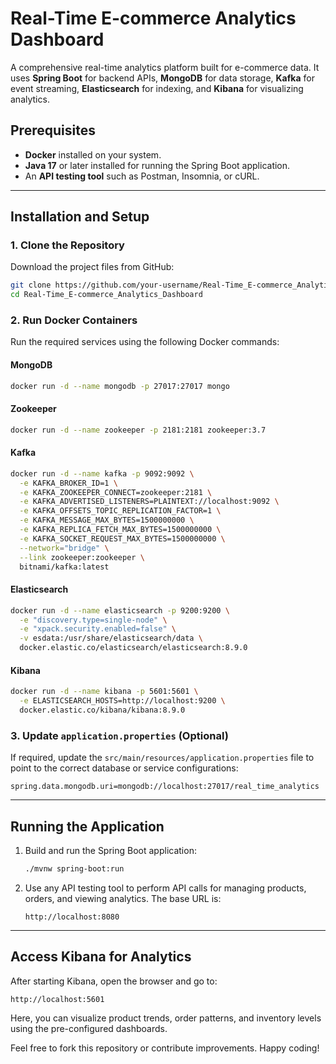 # Real-Time E-commerce Analytics Dashboard

A comprehensive real-time analytics platform built for e-commerce data. It uses **Spring Boot** for backend APIs, **MongoDB** for data storage, **Kafka** for event streaming, **Elasticsearch** for indexing, and **Kibana** for visualizing analytics.

## Prerequisites

- **Docker** installed on your system.
- **Java 17** or later installed for running the Spring Boot application.
- An **API testing tool** such as Postman, Insomnia, or cURL.

---

## Installation and Setup

### 1. Clone the Repository

Download the project files from GitHub:

```bash
git clone https://github.com/your-username/Real-Time_E-commerce_Analytics_Dashboard.git
cd Real-Time_E-commerce_Analytics_Dashboard
```

### 2. Run Docker Containers

Run the required services using the following Docker commands:

#### **MongoDB**

```bash
docker run -d --name mongodb -p 27017:27017 mongo
```

#### **Zookeeper**

```bash
docker run -d --name zookeeper -p 2181:2181 zookeeper:3.7
```

#### **Kafka**

```bash
docker run -d --name kafka -p 9092:9092 \
  -e KAFKA_BROKER_ID=1 \
  -e KAFKA_ZOOKEEPER_CONNECT=zookeeper:2181 \
  -e KAFKA_ADVERTISED_LISTENERS=PLAINTEXT://localhost:9092 \
  -e KAFKA_OFFSETS_TOPIC_REPLICATION_FACTOR=1 \
  -e KAFKA_MESSAGE_MAX_BYTES=1500000000 \
  -e KAFKA_REPLICA_FETCH_MAX_BYTES=1500000000 \
  -e KAFKA_SOCKET_REQUEST_MAX_BYTES=1500000000 \
  --network="bridge" \
  --link zookeeper:zookeeper \
  bitnami/kafka:latest
```

#### **Elasticsearch**

```bash
docker run -d --name elasticsearch -p 9200:9200 \
  -e "discovery.type=single-node" \
  -e "xpack.security.enabled=false" \
  -v esdata:/usr/share/elasticsearch/data \
  docker.elastic.co/elasticsearch/elasticsearch:8.9.0
```

#### **Kibana**

```bash
docker run -d --name kibana -p 5601:5601 \
  -e ELASTICSEARCH_HOSTS=http://localhost:9200 \
  docker.elastic.co/kibana/kibana:8.9.0
```

### 3. Update `application.properties` (Optional)

If required, update the `src/main/resources/application.properties` file to point to the correct database or service configurations:

```properties
spring.data.mongodb.uri=mongodb://localhost:27017/real_time_analytics
```

---

## Running the Application

1. Build and run the Spring Boot application:

   ```bash
   ./mvnw spring-boot:run
   ```

2. Use any API testing tool to perform API calls for managing products, orders, and viewing analytics. The base URL is:
   ```
   http://localhost:8080
   ```

---

## Access Kibana for Analytics

After starting Kibana, open the browser and go to:

```
http://localhost:5601
```

Here, you can visualize product trends, order patterns, and inventory levels using the pre-configured dashboards.

Feel free to fork this repository or contribute improvements. Happy coding!
